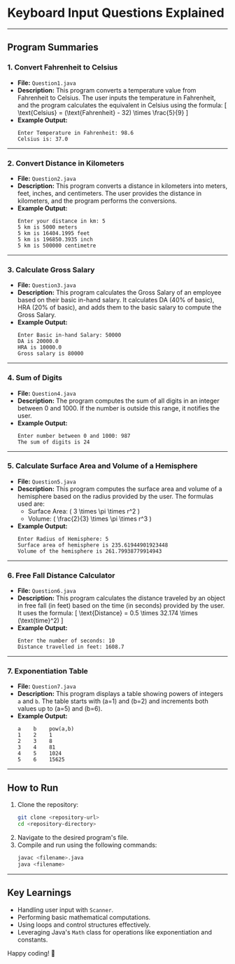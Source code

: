 # Keyboard Input Questions Explained
---

## **Program Summaries**

### **1. Convert Fahrenheit to Celsius**
- **File:** `Question1.java`
- **Description:** 
  This program converts a temperature value from Fahrenheit to Celsius. The user inputs the temperature in Fahrenheit, and the program calculates the equivalent in Celsius using the formula:
  \[
  \text{Celsius} = (\text{Fahrenheit} - 32) \times \frac{5}{9}
  \]
- **Example Output:**
  ```
  Enter Temperature in Fahrenheit: 98.6
  Celsius is: 37.0
  ```

---

### **2. Convert Distance in Kilometers**
- **File:** `Question2.java`
- **Description:**
  This program converts a distance in kilometers into meters, feet, inches, and centimeters. The user provides the distance in kilometers, and the program performs the conversions.
- **Example Output:**
  ```
  Enter your distance in km: 5
  5 km is 5000 meters
  5 km is 16404.1995 feet
  5 km is 196850.3935 inch
  5 km is 500000 centimetre
  ```

---

### **3. Calculate Gross Salary**
- **File:** `Question3.java`
- **Description:**
  This program calculates the Gross Salary of an employee based on their basic in-hand salary. It calculates DA (40% of basic), HRA (20% of basic), and adds them to the basic salary to compute the Gross Salary.
- **Example Output:**
  ```
  Enter Basic in-hand Salary: 50000
  DA is 20000.0
  HRA is 10000.0
  Gross salary is 80000
  ```

---

### **4. Sum of Digits**
- **File:** `Question4.java`
- **Description:**
  The program computes the sum of all digits in an integer between 0 and 1000. If the number is outside this range, it notifies the user.
- **Example Output:**
  ```
  Enter number between 0 and 1000: 987
  The sum of digits is 24
  ```

---

### **5. Calculate Surface Area and Volume of a Hemisphere**
- **File:** `Question5.java`
- **Description:**
  This program computes the surface area and volume of a hemisphere based on the radius provided by the user. The formulas used are:
  - Surface Area: \( 3 \times \pi \times r^2 \)
  - Volume: \( \frac{2}{3} \times \pi \times r^3 \)
- **Example Output:**
  ```
  Enter Radius of Hemisphere: 5
  Surface area of hemisphere is 235.61944901923448
  Volume of the hemisphere is 261.79938779914943
  ```

---

### **6. Free Fall Distance Calculator**
- **File:** `Question6.java`
- **Description:**
  This program calculates the distance traveled by an object in free fall (in feet) based on the time (in seconds) provided by the user. It uses the formula:
  \[
  \text{Distance} = 0.5 \times 32.174 \times (\text{time}^2)
  \]
- **Example Output:**
  ```
  Enter the number of seconds: 10
  Distance travelled in feet: 1608.7
  ```

---

### **7. Exponentiation Table**
- **File:** `Question7.java`
- **Description:**
  This program displays a table showing powers of integers `a` and `b`. The table starts with \(a=1\) and \(b=2\) and increments both values up to \(a=5\) and \(b=6\).
- **Example Output:**
  ```
  a    b    pow(a,b)
  1    2    1
  2    3    8
  3    4    81
  4    5    1024
  5    6    15625
  ```

---

## **How to Run**
1. Clone the repository:
   ```bash
   git clone <repository-url>
   cd <repository-directory>
   ```
2. Navigate to the desired program's file.
3. Compile and run using the following commands:
   ```bash
   javac <filename>.java
   java <filename>
   ```

---

## **Key Learnings**
- Handling user input with `Scanner`.
- Performing basic mathematical computations.
- Using loops and control structures effectively.
- Leveraging Java's `Math` class for operations like exponentiation and constants.

Happy coding! 🚀
